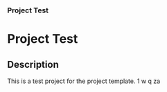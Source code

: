 ### Project Test
# Project Test

## Description

This is a test project for the project template.
                                     1
                                     w
                                     q
                                     za
